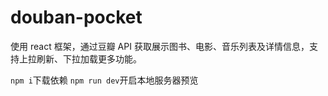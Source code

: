 # douban-pocket
使用 react 框架，通过豆瓣 API 获取展示图书、电影、音乐列表及详情信息，支持上拉刷新、下拉加载更多功能。

`npm i`下载依赖
`npm run dev`开启本地服务器预览
